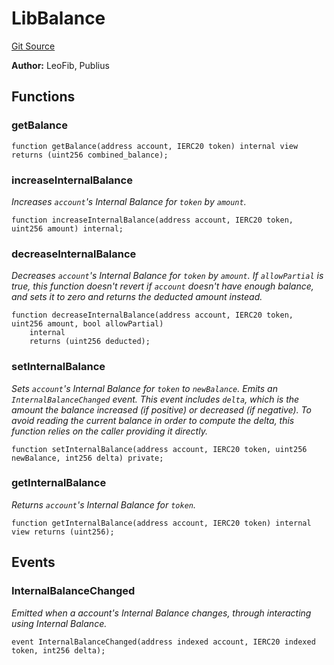 # LibBalance
[Git Source](https://github.com/KlimaDAO/klimadao-solidity/blob/d2235caa445c673ffcb1a4a1d8c97c8c3cba5198/src/infinity/libraries/Token/LibBalance.sol)

**Author:**
LeoFib, Publius


## Functions
### getBalance


```solidity
function getBalance(address account, IERC20 token) internal view returns (uint256 combined_balance);
```

### increaseInternalBalance

*Increases `account`'s Internal Balance for `token` by `amount`.*


```solidity
function increaseInternalBalance(address account, IERC20 token, uint256 amount) internal;
```

### decreaseInternalBalance

*Decreases `account`'s Internal Balance for `token` by `amount`. If `allowPartial` is true, this function
doesn't revert if `account` doesn't have enough balance, and sets it to zero and returns the deducted amount
instead.*


```solidity
function decreaseInternalBalance(address account, IERC20 token, uint256 amount, bool allowPartial)
    internal
    returns (uint256 deducted);
```

### setInternalBalance

*Sets `account`'s Internal Balance for `token` to `newBalance`.
Emits an `InternalBalanceChanged` event. This event includes `delta`, which is the amount the balance increased
(if positive) or decreased (if negative). To avoid reading the current balance in order to compute the delta,
this function relies on the caller providing it directly.*


```solidity
function setInternalBalance(address account, IERC20 token, uint256 newBalance, int256 delta) private;
```

### getInternalBalance

*Returns `account`'s Internal Balance for `token`.*


```solidity
function getInternalBalance(address account, IERC20 token) internal view returns (uint256);
```

## Events
### InternalBalanceChanged
*Emitted when a account's Internal Balance changes, through interacting using Internal Balance.*


```solidity
event InternalBalanceChanged(address indexed account, IERC20 indexed token, int256 delta);
```

